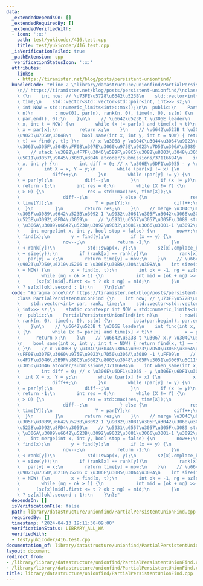 ```yaml
---
data:
  _extendedDependsOn: []
  _extendedRequiredBy: []
  _extendedVerifiedWith:
  - icon: ':x:'
    path: test/yukicoder/416.test.cpp
    title: test/yukicoder/416.test.cpp
  _isVerificationFailed: true
  _pathExtension: cpp
  _verificationStatusIcon: ':x:'
  attributes:
    links:
    - https://tiramister.net/blog/posts/persistent-unionfind/
  bundledCode: "#line 2 \"library/datastructure/unionfind/PartialPersistentUnionFind.cpp\"\
    \n// https://tiramister.net/blog/posts/persistent-unionfind/\nclass PartialPersistentUnionFind\
    \ {\n    int now; // \u73FE\u5728\u6642\u523B\n    std::vector<int> par, rank,\
    \ time;\n    std::vector<std::vector<std::pair<int, int>>> sz;\n    static constexpr\
    \ int NOW = std::numeric_limits<int>::max();\n\n  public:\n    PartialPersistentUnionFind(int\
    \ n)\n        : now(0), par(n), rank(n, 0), time(n, 0), sz(n) {\n        iota(par.begin(),\
    \ par.end(), 0);\n    }\n\n    // \u6642\u523B t \u306E leader\n    int find(int\
    \ x, int t = NOW) {\n        while (x != par[x] and time[x] < t)\n           \
    \ x = par[x];\n        return x;\n    }\n    // \u6642\u523B t \u3067 x,y \u304C\
    \u9023\u7D50\u304B\n    bool same(int x, int y, int t = NOW) { return find(x,\
    \ t) == find(y, t); }\n    // x \u3068 y \u304C\u3044\u3064\u9023\u7D50\u306B\u306A\
    \u3063\u305F\u304B\uFF08\u307E\u3060\u975E\u9023\u7D50\u306A\u3089 -1 \uFF09\n\
    \    // stack \u3092\u4F7F\u3046\u5B9F\u88C5\u3082\u8003\u3048\u305F\u3051\u3069\
    \u5C11\u3057\u9045\u305D\u3046 atcoder/submissions/37116694\n    int when_same(int\
    \ x, int y) {\n        int diff = 0; // x \u306E\u6DF1\u3055 - y \u306E\u6DF1\u3055\
    \n        int X = x, Y = y;\n        while (par[x] != x) {\n            x = par[x];\n\
    \            diff++;\n        }\n        while (par[y] != y) {\n            y\
    \ = par[y];\n            diff--;\n        }\n        if (x != y)\n           \
    \ return -1;\n        int res = 0;\n        while (X != Y) {\n            if (diff\
    \ > 0) {\n                res = std::max(res, time[X]);\n                X = par[X];\n\
    \                diff--;\n            } else {\n                res = std::max(res,\
    \ time[Y]);\n                Y = par[Y];\n                diff++;\n          \
    \  }\n        }\n        return res;\n    }\n    // merge \u304C\u6210\u529F\u3057\
    \u305F\u3089\u6642\u523B\u3092 1 \u9032\u3081\u305F\u3042\u3068\u305D\u306E\u6642\
    \u523B\u3092\u8FD4\u3059\n    // \u5931\u6557\u3057\u305F\u3089 stop \u304C false\
    \ \u306A\u3089\u6642\u523B\u3092\u9032\u3081\u3066\u3001-1 \u3092\u8FD4\u3059\n\
    \    int merge(int x, int y, bool stop = false) {\n        now++;\n        x =\
    \ find(x);\n        y = find(y);\n        if (x == y) {\n            if (stop)\n\
    \                now--;\n            return -1;\n        }\n        if (rank[x]\
    \ < rank[y])\n            std::swap(x, y);\n        sz[x].emplace_back(now, size(x)\
    \ + size(y));\n        if (rank[x] == rank[y])\n            rank[x]++;\n     \
    \   par[y] = x;\n        return time[y] = now;\n    }\n    // \u6642\u523B t \u306E\
    \u9023\u7D50\u6210\u5206 x \u306E\u30B5\u30A4\u30BA\n    int size(int x, int t\
    \ = NOW) {\n        x = find(x, t);\n        int ok = -1, ng = sz[x].size();\n\
    \        while (ng - ok > 1) {\n            int mid = (ok + ng) >> 1;\n      \
    \      (sz[x][mid].first <= t ? ok : ng) = mid;\n        }\n        return (~ok\
    \ ? sz[x][ok].second : 1);\n    }\n};\n"
  code: "#pragma once\n// https://tiramister.net/blog/posts/persistent-unionfind/\n\
    class PartialPersistentUnionFind {\n    int now; // \u73FE\u5728\u6642\u523B\n\
    \    std::vector<int> par, rank, time;\n    std::vector<std::vector<std::pair<int,\
    \ int>>> sz;\n    static constexpr int NOW = std::numeric_limits<int>::max();\n\
    \n  public:\n    PartialPersistentUnionFind(int n)\n        : now(0), par(n),\
    \ rank(n, 0), time(n, 0), sz(n) {\n        iota(par.begin(), par.end(), 0);\n\
    \    }\n\n    // \u6642\u523B t \u306E leader\n    int find(int x, int t = NOW)\
    \ {\n        while (x != par[x] and time[x] < t)\n            x = par[x];\n  \
    \      return x;\n    }\n    // \u6642\u523B t \u3067 x,y \u304C\u9023\u7D50\u304B\
    \n    bool same(int x, int y, int t = NOW) { return find(x, t) == find(y, t);\
    \ }\n    // x \u3068 y \u304C\u3044\u3064\u9023\u7D50\u306B\u306A\u3063\u305F\u304B\
    \uFF08\u307E\u3060\u975E\u9023\u7D50\u306A\u3089 -1 \uFF09\n    // stack \u3092\
    \u4F7F\u3046\u5B9F\u88C5\u3082\u8003\u3048\u305F\u3051\u3069\u5C11\u3057\u9045\
    \u305D\u3046 atcoder/submissions/37116694\n    int when_same(int x, int y) {\n\
    \        int diff = 0; // x \u306E\u6DF1\u3055 - y \u306E\u6DF1\u3055\n      \
    \  int X = x, Y = y;\n        while (par[x] != x) {\n            x = par[x];\n\
    \            diff++;\n        }\n        while (par[y] != y) {\n            y\
    \ = par[y];\n            diff--;\n        }\n        if (x != y)\n           \
    \ return -1;\n        int res = 0;\n        while (X != Y) {\n            if (diff\
    \ > 0) {\n                res = std::max(res, time[X]);\n                X = par[X];\n\
    \                diff--;\n            } else {\n                res = std::max(res,\
    \ time[Y]);\n                Y = par[Y];\n                diff++;\n          \
    \  }\n        }\n        return res;\n    }\n    // merge \u304C\u6210\u529F\u3057\
    \u305F\u3089\u6642\u523B\u3092 1 \u9032\u3081\u305F\u3042\u3068\u305D\u306E\u6642\
    \u523B\u3092\u8FD4\u3059\n    // \u5931\u6557\u3057\u305F\u3089 stop \u304C false\
    \ \u306A\u3089\u6642\u523B\u3092\u9032\u3081\u3066\u3001-1 \u3092\u8FD4\u3059\n\
    \    int merge(int x, int y, bool stop = false) {\n        now++;\n        x =\
    \ find(x);\n        y = find(y);\n        if (x == y) {\n            if (stop)\n\
    \                now--;\n            return -1;\n        }\n        if (rank[x]\
    \ < rank[y])\n            std::swap(x, y);\n        sz[x].emplace_back(now, size(x)\
    \ + size(y));\n        if (rank[x] == rank[y])\n            rank[x]++;\n     \
    \   par[y] = x;\n        return time[y] = now;\n    }\n    // \u6642\u523B t \u306E\
    \u9023\u7D50\u6210\u5206 x \u306E\u30B5\u30A4\u30BA\n    int size(int x, int t\
    \ = NOW) {\n        x = find(x, t);\n        int ok = -1, ng = sz[x].size();\n\
    \        while (ng - ok > 1) {\n            int mid = (ok + ng) >> 1;\n      \
    \      (sz[x][mid].first <= t ? ok : ng) = mid;\n        }\n        return (~ok\
    \ ? sz[x][ok].second : 1);\n    }\n};"
  dependsOn: []
  isVerificationFile: false
  path: library/datastructure/unionfind/PartialPersistentUnionFind.cpp
  requiredBy: []
  timestamp: '2024-04-13 19:11:30+09:00'
  verificationStatus: LIBRARY_ALL_WA
  verifiedWith:
  - test/yukicoder/416.test.cpp
documentation_of: library/datastructure/unionfind/PartialPersistentUnionFind.cpp
layout: document
redirect_from:
- /library/library/datastructure/unionfind/PartialPersistentUnionFind.cpp
- /library/library/datastructure/unionfind/PartialPersistentUnionFind.cpp.html
title: library/datastructure/unionfind/PartialPersistentUnionFind.cpp
---
```

